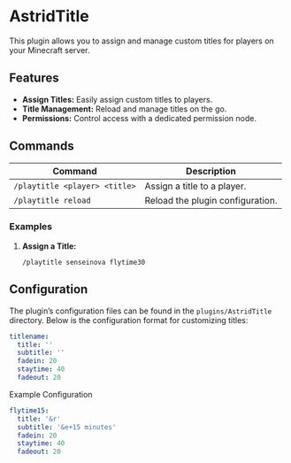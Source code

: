 # AstridTitle

This plugin allows you to assign and manage custom titles for players on your Minecraft server.

## Features
- **Assign Titles:** Easily assign custom titles to players.
- **Title Management:** Reload and manage titles on the go.
- **Permissions:** Control access with a dedicated permission node.

## Commands

| Command                 | Description                            |
|-------------------------|----------------------------------------|
| `/playtitle <player> <title>` | Assign a title to a player.         |
| `/playtitle reload`     | Reload the plugin configuration.        |

### Examples

1. **Assign a Title:**
   ```plaintext
   /playtitle senseinova flytime30

## Configuration

The plugin’s configuration files can be found in the `plugins/AstridTitle` directory. Below is the configuration format for customizing titles:

```yaml
titlename:
  title: ''
  subtitle: ''
  fadein: 20
  staytime: 40
  fadeout: 20
```

Example Configuration

```yaml
flytime15:
  title: '&r'
  subtitle: '&e+15 minutes'
  fadein: 20
  staytime: 40
  fadeout: 20
```
